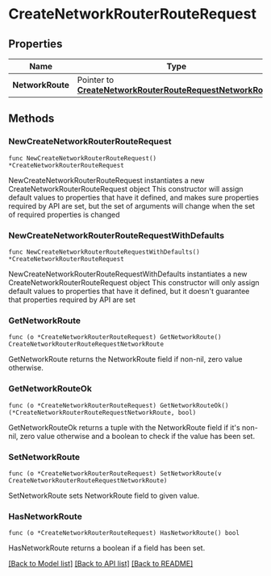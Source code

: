 # CreateNetworkRouterRouteRequest

## Properties

Name | Type | Description | Notes
------------ | ------------- | ------------- | -------------
**NetworkRoute** | Pointer to [**CreateNetworkRouterRouteRequestNetworkRoute**](CreateNetworkRouterRouteRequestNetworkRoute.md) |  | [optional] 

## Methods

### NewCreateNetworkRouterRouteRequest

`func NewCreateNetworkRouterRouteRequest() *CreateNetworkRouterRouteRequest`

NewCreateNetworkRouterRouteRequest instantiates a new CreateNetworkRouterRouteRequest object
This constructor will assign default values to properties that have it defined,
and makes sure properties required by API are set, but the set of arguments
will change when the set of required properties is changed

### NewCreateNetworkRouterRouteRequestWithDefaults

`func NewCreateNetworkRouterRouteRequestWithDefaults() *CreateNetworkRouterRouteRequest`

NewCreateNetworkRouterRouteRequestWithDefaults instantiates a new CreateNetworkRouterRouteRequest object
This constructor will only assign default values to properties that have it defined,
but it doesn't guarantee that properties required by API are set

### GetNetworkRoute

`func (o *CreateNetworkRouterRouteRequest) GetNetworkRoute() CreateNetworkRouterRouteRequestNetworkRoute`

GetNetworkRoute returns the NetworkRoute field if non-nil, zero value otherwise.

### GetNetworkRouteOk

`func (o *CreateNetworkRouterRouteRequest) GetNetworkRouteOk() (*CreateNetworkRouterRouteRequestNetworkRoute, bool)`

GetNetworkRouteOk returns a tuple with the NetworkRoute field if it's non-nil, zero value otherwise
and a boolean to check if the value has been set.

### SetNetworkRoute

`func (o *CreateNetworkRouterRouteRequest) SetNetworkRoute(v CreateNetworkRouterRouteRequestNetworkRoute)`

SetNetworkRoute sets NetworkRoute field to given value.

### HasNetworkRoute

`func (o *CreateNetworkRouterRouteRequest) HasNetworkRoute() bool`

HasNetworkRoute returns a boolean if a field has been set.


[[Back to Model list]](../README.md#documentation-for-models) [[Back to API list]](../README.md#documentation-for-api-endpoints) [[Back to README]](../README.md)


